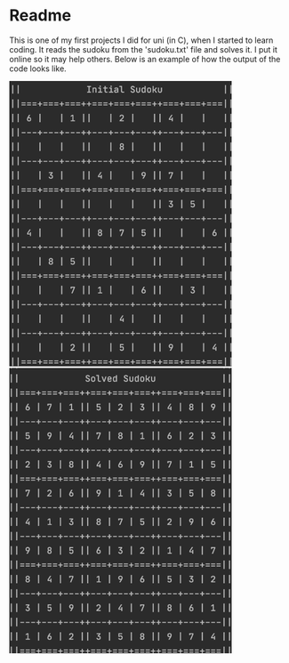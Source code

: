 # Readme

This is one of my first projects I did for uni (in C), when I started to learn coding. It reads the sudoku from the 
'sudoku.txt' file and solves it. I put it online so it may help others. Below is an example of how the output of the
code looks like.

<img src="https://github.com/canarseven/sudoku-solver/blob/master/img/initial.png" width="400">
<img src="https://github.com/canarseven/sudoku-solver/blob/master/img/solved.png" width="400">
